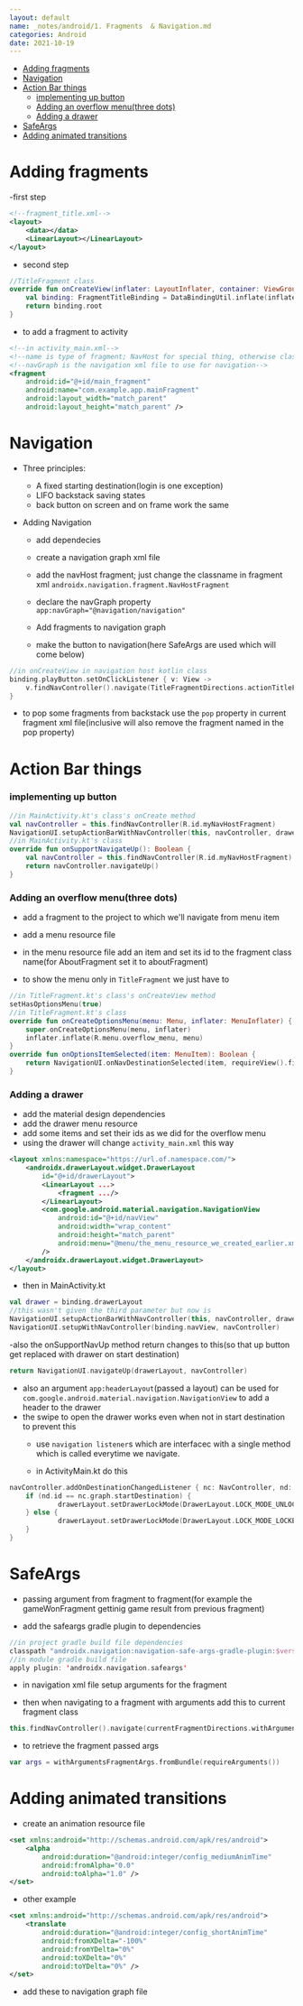 ```yaml
---
layout: default
name: _notes/android/1. Fragments  & Navigation.md
categories: Android
date: 2021-10-19
---
```

<script 
    type="text/javascript"
    src="https://unpkg.com/mermaid@8.13.2/dist/mermaid.min.js">
</script>

<link 
  rel="stylesheet" 
  href="https://cdn.jsdelivr.net/npm/katex@0.13.18/dist/katex.min.css" integrity="sha384-zTROYFVGOfTw7JV7KUu8udsvW2fx4lWOsCEDqhBreBwlHI4ioVRtmIvEThzJHGET" crossorigin="anonymous">

<script defer 
  src="https://cdn.jsdelivr.net/npm/katex@0.13.18/dist/katex.min.js" integrity="sha384-GxNFqL3r9uRJQhR+47eDxuPoNE7yLftQM8LcxzgS4HT73tp970WS/wV5p8UzCOmb" crossorigin="anonymous">
</script>

<script defer 
  src="https://cdn.jsdelivr.net/npm/katex@0.13.18/dist/contrib/auto-render.min.js" integrity="sha384-vZTG03m+2yp6N6BNi5iM4rW4oIwk5DfcNdFfxkk9ZWpDriOkXX8voJBFrAO7MpVl" crossorigin="anonymous">
</script>
<script>
    document.addEventListener("DOMContentLoaded", function() {
        renderMathInElement(document.body, {
          // customised options
          // • auto-render specific keys, e.g.:
          delimiters: [
              {left: '$$', right: '$$', display: true},
              {left: '$', right: '$', display: false}
          ],
          // • rendering keys, e.g.:
          throwOnError : false
        });
    });
</script>
- [Adding fragments](#adding-fragments)
- [Navigation](#navigation)
- [Action Bar things](#action-bar-things)
    - [implementing up button](#implementing-up-button)
    - [Adding an overflow menu(three dots)](#adding-an-overflow-menuthree-dots)
    - [Adding a drawer](#adding-a-drawer)
- [SafeArgs](#safeargs)
- [Adding animated transitions](#adding-animated-transitions)

# Adding fragments

-first step

```xml
<!--fragment_title.xml-->
<layout>
    <data></data>
    <LinearLayout></LinearLayout>
</layout>
```

- second step

```kotlin
//TitleFragment class
override fun onCreateView(inflater: LayoutInflater, container: ViewGroup?,savedInstanceState: Bundle?): View? {
    val binding: FragmentTitleBinding = DataBindingUtil.inflate(inflater, R.layout.fragment_title, container, false)
    return binding.root
}
```

- to add a fragment to activity

```xml
<!--in activity_main.xml-->
<!--name is type of fragment; NavHost for special thing, otherwise class name-->
<!--navGraph is the navigation xml file to use for navigation-->
<fragment
    android:id="@+id/main_fragment"
    android:name="com.example.app.mainFragment"
    android:layout_width="match_parent"
    android:layout_height="match_parent" />
```

# Navigation

- Three principles:
    
    - A fixed starting destination(login is one exception)
    - LIFO backstack saving states
    - back button on screen and on frame work the same
- Adding Navigation
    
    - add dependecies
        
    - create a navigation graph xml file
        
    - add the navHost fragment; just change the classname in fragment xml `androidx.navigation.fragment.NavHostFragment`
        
    - declare the navGraph property `app:navGraph="@navigation/navigation"`
        
    - Add fragments to navigation graph
        
    - make the button to navigation(here SafeArgs are used which will come below)
        
    
```kotlin
//in onCreateView in navigation host kotlin class
binding.playButton.setOnClickListener { v: View ->
	v.findNavController().navigate(TitleFragmentDirections.actionTitleFragmentToGameFragment())
}
```
    
- to pop some fragments from backstack use the `pop` property in current fragment xml file(inclusive will also remove the fragment named in the pop property)
    

# Action Bar things

### implementing up button

```kotlin
//in MainActivity.kt's class's onCreate method
val navController = this.findNavController(R.id.myNavHostFragment)
NavigationUI.setupActionBarWithNavController(this, navController, drawerLayout)
//in MainActivity.kt's class
override fun onSupportNavigateUp(): Boolean {
    val navController = this.findNavController(R.id.myNavHostFragment)
    return navController.navigateUp()
}
```

### Adding an overflow menu(three dots)

- add a fragment to the project to which we'll navigate from menu item
    
- add a menu resource file
    
- in the menu resource file add an item and set its id to the fragment class name(for AboutFragment set it to aboutFragment)
    
- to show the menu only in `TitleFragment` we just have to
    
```kotlin
//in TitleFragment.kt's class's onCreateView method
setHasOptionsMenu(true)
//in TitleFragment.kt's class
override fun onCreateOptionsMenu(menu: Menu, inflater: MenuInflater) {
	super.onCreateOptionsMenu(menu, inflater)
	inflater.inflate(R.menu.overflow_menu, menu)
}
override fun onOptionsItemSelected(item: MenuItem): Boolean {
	return NavigationUI.onNavDestinationSelected(item, requireView().findNavController()) || super.onOptionsItemSelected(item)
}
```
    

### Adding a drawer

- add the material design dependencies
- add the drawer menu resource
- add some items and set their ids as we did for the overflow menu
- using the drawer will change `activity_main.xml` this way

```xml
<layout xmlns:namespace="https://url.of.namespace.com/">
    <androidx.drawerLayout.widget.DrawerLayout
        id="@+id/drawerLayout">
        <LinearLayout ...>
            <fragment .../>
        </LinearLayout>
        <com.google.android.material.navigation.NavigationView
            android:id="@+id/navView"
            android:width="wrap_content"
            android:height="match_parent"
            android:menu="@menu/the_menu_resource_we_created_earlier.xml"
        />
    </androidx.drawerLayout.widget.DrawerLayout>
</layout>
```

- then in MainActivity.kt

```kotlin
val drawer = binding.drawerLayout
//this wasn't given the third parameter but now is
NavigationUI.setupActionBarWithNavController(this, navController, drawerLayout)
NavigationUI.setupWithNavController(binding.navView, navController)
```

-also the onSupportNavUp method return changes to this(so that up button get replaced with drawer on start destination)

```kotlin
return NavigationUI.navigateUp(drawerLayout, navController)
```

- also an argument `app:headerLayout`(passed a layout) can be used for `com.google.android.material.navigation.NavigationView` to add a header to the drawer
- the swipe to open the drawer works even when not in start destination to prevent this
    - use `navigation listener`s which are interfacec with a single method which is called everytime we navigate.
        
    - in ActivityMain.kt do this
        
```kotlin
navController.addOnDestinationChangedListener { nc: NavController, nd: NavDestination, bundle: Bundle? ->
	if (nd.id == nc.graph.startDestination) {
			drawerLayout.setDrawerLockMode(DrawerLayout.LOCK_MODE_UNLOCKED)
	} else {
			drawerLayout.setDrawerLockMode(DrawerLayout.LOCK_MODE_LOCKED_CLOSED)
	}
}
```
        

# SafeArgs

- passing argument from fragment to fragment(for example the gameWonFragment gettinig game result from previous fragment)
    
- add the safeargs gradle plugin to dependencies

```kotlin
//in project gradle build file dependencies
classpath "androidx.navigation:navigation-safe-args-gradle-plugin:$version_navigation"
//in module gradle build file
apply plugin: 'androidx.navigation.safeargs'
```
    
- in navigation xml file setup arguments for the fragment
    
- then when navigating to a fragment with arguments add this to current fragment class
    
```kotlin
this.findNavController().navigate(currentFragmentDirections.withArgumentsFragment(arg1val, arg2val))
```
    
- to retrieve the fragment passed args

```kotlin
var args = withArgumentsFragmentArgs.fromBundle(requireArguments())
```


# Adding animated transitions

- create an animation resource file
```xml
<set xmlns:android="http://schemas.android.com/apk/res/android">
	<alpha
		android:duration="@android:integer/config_mediumAnimTime"
		android:fromAlpha="0.0"
		android:toAlpha="1.0" />
</set>
```
- other example
```xml
<set xmlns:android="http://schemas.android.com/apk/res/android">
	<translate
		android:duration="@android:integer/config_shortAnimTime"
		android:fromXDelta="-100%"
		android:fromYDelta="0%"
		android:toXDelta="0%"
		android:toYDelta="0%" />
</set>
```
- add these to navigation graph file